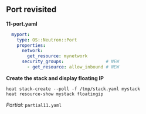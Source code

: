 ## Port revisited

**11-port.yaml**

```yaml
  myport:
    type: OS::Neutron::Port
    properties:
      network:
        get_resource: mynetwork
      security_groups:                # NEW
        - get_resource: allow_inbound # NEW
```

**Create the stack and display floating IP**

```
heat stack-create --poll -f /tmp/stack.yaml mystack
heat resource-show mystack floatingip
```

_Partial:_ `partial11.yaml`

<!--
So let's fix this omission now by adding a security_groups property to our
port resource. Just add the lines marked with a 'NEW' comment to our template's
port resource. Once you have them, create the stack once more and ping the
instance's floating IP. This time it should _really_ work - at least I didn't
add any more deliberate errors. You can also log in to the machine using SSH
and make sure your user data script did in fact change /etc/motd.
-->

<!-- =============== END OF RESOURCES SECTION ================ -->

